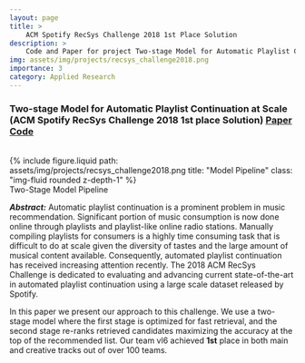 ```yaml
---
layout: page
title: >
    ACM Spotify RecSys Challenge 2018 1st Place Solution
description: >
    Code and Paper for project Two-stage Model for Automatic Playlist Continuation at Scale (ACM Spotify RecSys Challenge 2018 1st place Solution)
img: assets/img/projects/recsys_challenge2018.png
importance: 3
category: Applied Research
---
```


### Two-stage Model for Automatic Playlist Continuation at Scale (ACM **Spotify** RecSys Challenge 2018 **1st** place Solution) [Paper](/assets/pdf/recsys2018_challenge.pdf) [Code](https://github.com/layer6ai-labs/RecSys2018)

<br />

<div class="row">
    <div class="col-sm mt-3 mt-md-0">
        {% include figure.liquid path: assets/img/projects/recsys_challenge2018.png title: "Model Pipeline" class: "img-fluid rounded z-depth-1" %}
    </div>
</div>
<div class="caption">
    Two-Stage Model Pipeline
</div>

***Abstract:*** Automatic playlist continuation is a prominent problem in music recommendation. Significant portion of music consumption is now done online through playlists and playlist-like online radio stations.
Manually compiling playlists for consumers is a highly time consuming task that is difficult to do at scale given the diversity of tastes and the large amount of musical content available. Consequently, automated playlist continuation has received increasing attention recently. The 2018 ACM RecSys Challenge is dedicated to evaluating and advancing current state-of-the-art in automated playlist continuation using a large scale dataset released by Spotify. 

In this paper we present our approach to this challenge. We use a two-stage model where the first stage is optimized for fast retrieval, and the second stage re-ranks retrieved candidates maximizing the accuracy at the top of the recommended list. Our team vl6 achieved **1st** place in both main and creative tracks out
of over 100 teams.